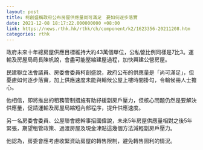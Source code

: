 ```yaml
---
layout: post
title: 柯創盛稱政府公布房屋供應量尚可滿足　憂如何逐步落實
date: 2021-12-08 18:17:22.000000000 +08:00
link: https://news.rthk.hk/rthk/ch/component/k2/1623356-20211208.htm
categories: rthk
---
```


政府未來十年總房屋供應目標維持大約43萬個單位，公私營比例同樣是7比3。運輸及房屋局局長陳帆說，會盡可能壓縮建屋過程，加快興建公營房屋。

民建聯立法會議員、房委會委員柯創盛說，政府公布的供應量是「尚可滿足」，但憂慮如何逐步落實，加上供應速度未能與輪候公屋上樓時間掛勾，令輪候冊人士擔心。

他相信，即將推出的租務管制措施有助紓緩劏房戶壓力，但核心問題仍然是要解決供應量，促請運輸及房屋局縮短內部程序，提升供應速度。

另一名房委會委員、公屋聯會總幹事招國偉說，未來5年房屋供應量相對之後5年緊張，期望租管政策、過渡房屋及現金津貼這幾個方法減輕劏房戶壓力。

他認為，房委會應考慮收緊資助房屋的轉售限制，避免轉售圖利的情況。
